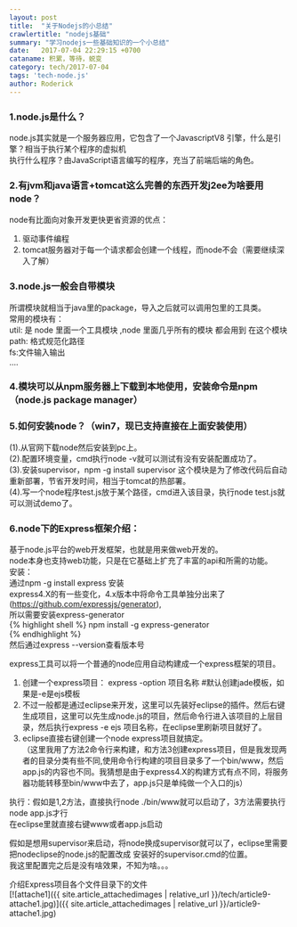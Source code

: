 ```yaml
---
layout: post
title:  "关于Nodejs的小总结"
crawlertitle: "nodejs基础"
summary: "学习nodejs一些基础知识的一个小总结"
date:   2017-07-04 22:29:15 +0700
cataname: 积累，等待，蜕变
category: tech/2017-07-04
tags: 'tech-node.js'
author: Roderick
---
```

### 1.node.js是什么？ ###
node.js其实就是一个服务器应用，它包含了一个JavascriptV8 引擎，什么是引擎？相当于执行某个程序的虚拟机  
执行什么程序？由JavaScript语言编写的程序，充当了前端后端的角色。  

### 2.有jvm和java语言+tomcat这么完善的东西开发j2ee为啥要用node？ ###
node有比面向对象开发更快更省资源的优点：  
1. 驱动事件编程  
2. tomcat服务器对于每一个请求都会创建一个线程，而node不会（需要继续深入了解）  

### 3.node.js一般会自带模块 ###
所谓模块就相当于java里的package，导入之后就可以调用包里的工具类。  
常用的模块有：  
util: 是 node 里面一个工具模块 ,node 里面几乎所有的模块 都会用到 在这个模块  
path: 格式规范化路径  
fs:文件输入输出  
....


### 4.模块可以从npm服务器上下载到本地使用，安装命令是npm（node.js package manager） ###


### 5.如何安装node？（win7，现已支持直接在上面安装使用） ###
(1).从官网下载node然后安装到pc上。  
(2).配置环境变量，cmd执行node -v就可以测试有没有安装配置成功了。  
(3).安装supervisor，npm -g install supervisor 这个模块是为了修改代码后自动重新部署，节省开发时间，相当于tomcat的热部署。  
(4).写一个node程序test.js放于某个路径，cmd进入该目录，执行node test.js就可以测试demo了。  

### 6.node下的Express框架介绍： ###
基于node.js平台的web开发框架，也就是用来做web开发的。  
node本身也支持web功能，只是在它基础上扩充了丰富的api和所需的功能。  
安装：  
通过npm -g install express 安装  
express4.X的有一些变化，4.x版本中将命令工具单独分出来了(https://github.com/expressjs/generator),  
所以需要安装express-generator  
{% highlight shell %}
npm install -g express-generator  
{% endhighlight %}  
然后通过express --version查看版本号   


express工具可以将一个普通的node应用自动构建成一个express框架的项目。  
1. 创建一个express项目：  express -option 项目名称 #默认创建jade模板，如果是-e是ejs模板  
2. 不过一般都是通过eclipse来开发，这里可以先装好eclipse的插件。然后右键生成项目，这里可以先生成node.js的项目，然后命令行进入该项目的上层目录，然后执行express -e ejs 项目名称，在eclipse里刷新项目就好了。  
3. eclipse直接右键创建一个node express项目就搞定。  
（这里我用了方法2命令行来构建，和方法3创建express项目，但是我发现两者的目录分类有些不同,使用命令行构建的项目目录多了一个bin/www，然后app.js的内容也不同。我猜想是由于express4.X的构建方式有点不同，将服务器功能转移至bin/www中去了，app.js只是单纯做一个入口的js）  

执行：假如是1,2方法，直接执行node ./bin/www就可以启动了，3方法需要执行node app.js才行  
在eclipse里就直接右键www或者app.js启动  


假如是想用supervisor来启动，将node换成supervisor就可以了，eclipse里需要把nodeclipse的node.js的配置改成
安装好的supervisor.cmd的位置。  
我这里配置完之后是没有啥效果，不知为啥。。。  


介绍Express项目各个文件目录下的文件  
[![attache1]({{ site.article_attachedimages | relative_url }}/tech/article9-attache1.jpg)]({{ site.article_attachedimages | relative_url }}/article9-attache1.jpg) 
